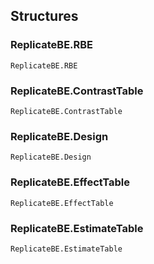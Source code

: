 ## Structures


### ReplicateBE.RBE
```@docs
ReplicateBE.RBE
```

### ReplicateBE.ContrastTable
```@docs
ReplicateBE.ContrastTable
```

### ReplicateBE.Design
```@docs
ReplicateBE.Design
```

### ReplicateBE.EffectTable
```@docs
ReplicateBE.EffectTable
```

### ReplicateBE.EstimateTable
```@docs
ReplicateBE.EstimateTable
```
